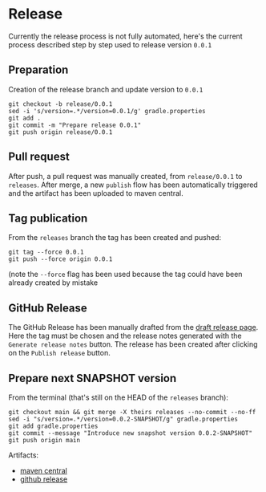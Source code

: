# Release

Currently the release process is not fully automated, here's the current process described step by step used to release 
version `0.0.1`

## Preparation

Creation of the release branch and update version to `0.0.1`

```shell
git checkout -b release/0.0.1
sed -i 's/version=.*/version=0.0.1/g' gradle.properties
git add .
git commit -m "Prepare release 0.0.1"
git push origin release/0.0.1
```

## Pull request

After push, a pull request was manually created, from `release/0.0.1` to `releases`.
After merge, a new `publish` flow has been automatically triggered and the artifact has been uploaded to maven central.

## Tag publication

From the `releases` branch the tag has been created and pushed:
```shell
git tag --force 0.0.1
git push --force origin 0.0.1
```
(note the `--force` flag has been used because the tag could have been already created by mistake

## GitHub Release

The GitHub Release has been manually drafted from the [draft release page](https://github.com/Think-iT-Labs/edc-connector-client-java/releases/new).
Here the tag must be chosen and the release notes generated with the `Generate release notes` button.
The release has been created after clicking on the `Publish release` button.

## Prepare next SNAPSHOT version

From the terminal (that's still on the HEAD of the `releases` branch):
```shell
git checkout main && git merge -X theirs releases --no-commit --no-ff
sed -i "s/version=.*/version=0.0.2-SNAPSHOT/g" gradle.properties
git add gradle.properties
git commit --message "Introduce new snapshot version 0.0.2-SNAPSHOT"
git push origin main
```

Artifacts:
 - [maven central](https://s01.oss.sonatype.org/#nexus-search;gav~io.think-it~edc-connector-client~0.0.1~~)
 - [github release](https://github.com/Think-iT-Labs/edc-connector-client-java/releases/tag/0.0.1)
